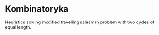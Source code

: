 # Kombinatoryka
Heuristics solving modified travelling salesman problem with two cycles of equal length.

